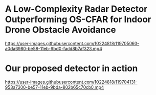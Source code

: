 # A Low-Complexity Radar Detector Outperforming OS-CFAR for Indoor Drone Obstacle Avoidance
https://user-images.githubusercontent.com/10224818/119705060-a0da6980-be58-11eb-9bd0-fadd8b7af323.mp4

# Our proposed detector in action
https://user-images.githubusercontent.com/10224818/119704131-953a7300-be57-11eb-9bda-802b65c70cb0.mp4







